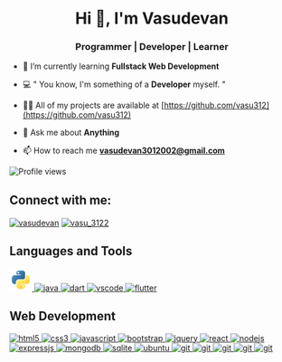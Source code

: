 <h1 align="center">Hi 👋, I'm Vasudevan</h1>
<h3 align="center">Programmer | Developer | Learner</h3>

- 🌱 I’m currently learning **Fullstack Web Development**

- 💻 " You know, I'm something of a **Developer** myself. "  

- 👨‍💻 All of my projects are available at [https://github.com/vasu312](https://github.com/vasu312)

- 💬 Ask me about **Anything**

- 📫 How to reach me **vasudevan3012002@gmail.com**

![Profile views](https://gpvc.arturio.dev/vasu312)

<h2 align="left">Connect with me:</h2>
<p align="left">
<a href="https://www.linkedin.com/in/vasudevan-r-869b47211/" target="blank"><img align="center" src="https://raw.githubusercontent.com/rahuldkjain/github-profile-readme-generator/master/src/images/icons/Social/linked-in-alt.svg" alt="vasudevan" height="30" width="40" /></a>
<a href="https://instagram.com/vasu_3122" target="blank"><img align="center" src="https://raw.githubusercontent.com/rahuldkjain/github-profile-readme-generator/master/src/images/icons/Social/instagram.svg" alt="vasu_3122" height="30" width="40" /></a>
</p>
<h2 align="left">Languages and Tools</h2>
<p>
  <a href="https://docs.python.org/3/" target="_blank">
    <img
      src="https://raw.githubusercontent.com/devicons/devicon/master/icons/python/python-original.svg"
      alt="python"
      width="40"
      height="40"
    />
  </a>

  <a href="https://dev.java/learn/getting-started-with-java/" target="_blank">
    <img
      src="https://cdn.worldvectorlogo.com/logos/java-4.svg"
      alt="java"
      width="40"
      height="40"
    />
  </a>

  <a href="https://dart.dev/guides" target="_blank">
    <img
      src="https://cdn.worldvectorlogo.com/logos/dart.svg"
      alt="dart"
      width="40"
      height="40"
    />
  </a>
  <a href="https://code.visualstudio.com/docs" target="_blank">
    <img
      src="https://cdn.worldvectorlogo.com/logos/visual-studio-code-1.svg"
      alt="vscode"
      width="40"
      height="40"
    />
  </a>
  <a href="https://docs.flutter.dev/get-started/install" target="_blank">
    <img
      src="https://cdn.worldvectorlogo.com/logos/flutter-logo.svg"
      alt="flutter"
      width="40"
      height="40"
    />
  </a>
  
</p>
<h2 align="left">Web Development</h2>
<p>
  <a href="https://www.w3.org/html/" target="_blank">
    <img
      src="https://cdn.worldvectorlogo.com/logos/html-1.svg"
      alt="html5"
      width="40"
      height="40"
    />
  </a>
  <a href="https://www.w3schools.com/css/" target="_blank">
    <img
      src="https://cdn.worldvectorlogo.com/logos/css-3.svg"
      alt="css3"
      width="40"
      height="40"
    />
  </a>

  <a href="https://www.w3schools.com/js/default.asp" target="_blank">
    <img
      src="https://cdn.worldvectorlogo.com/logos/javascript-1.svg"
      alt="javascript"
      width="40"
      height="40"
    />
  </a>
  <a href="https://getbootstrap.com/" target="_blank">
    <img
      src="https://cdn.worldvectorlogo.com/logos/bootstrap-5-1.svg"
      alt="bootstrap"
      width="40"
      height="40"
    />
  </a>
  <a href="https://jquery.com/" target="_blank">
    <img
      src="https://cdn.worldvectorlogo.com/logos/jquery-1.svg"
      alt="jquery"
      width="40"
      height="40"
    />
  </a>

  <a href="https://reactjs.org/" target="_blank">
    <img
      src="https://cdn.worldvectorlogo.com/logos/react-2.svg"
      alt="react"
      width="40"
      height="40"
    />
  </a>

  <a href="https://nodejs.org/en/" target="_blank">
    <img
      src="https://cdn.worldvectorlogo.com/logos/nodejs-1.svg"
      alt="nodejs"
      width="40"
      height="40"
    />
  </a>

  <a href="https://expressjs.com/" target="_blank">
    <img
      src="https://cdn.worldvectorlogo.com/logos/express-109.svg"
      alt="expressjs"
      width="40"
      height="40"
    />
  </a>


  <a href="https://www.mongodb.com/docs/" target="_blank">
    <img
      src="https://cdn.worldvectorlogo.com/logos/mongodb-icon-1.svg"
      alt="mongodb"
      width="40"
      height="40"
    />
  </a>
  
  <a href="https://www.sqlite.org/" target="_blank">
    <img
      src="https://www.vectorlogo.zone/logos/sqlite/sqlite-icon.svg"
      alt="sqlite"
      width="40"
      height="40"
    />
  </a>
  <a href="https://ubuntu.com/" target="_blank">
    <img
      src="https://cdn.worldvectorlogo.com/logos/ubuntu-4.svg"
      alt="ubuntu"
      width="40"
      height="40"
    />
  </a>

  <a href="https://git-scm.com/" target="_blank">
    <img
      src="https://cdn.worldvectorlogo.com/logos/git-icon.svg"
      alt="git"
      width="40"
      height="40"
    />
  </a>
  <a href="https://spring.io/" target="_blank">
    <img
      src="https://cdn.worldvectorlogo.com/logos/spring-3.svg"
      alt="git"
      width="40"
      height="40"
    />
  </a>
  
  <a href="https://angular.io/" target="_blank">
    <img
      src="https://cdn.worldvectorlogo.com/logos/angular-icon.svg"
      alt="git"
      width="40"
      height="40"
    />
  </a>
  <a href="https://hibernate.org/" target="_blank">
    <img
      src="https://cdn.worldvectorlogo.com/logos/hibernate.svg"
      alt="git"
      width="40"
      height="40"
    />
  </a>
  
  <a href="https://.io/](https://www.openapis.org/" target="_blank">
    <img
      src="https://cdn.worldvectorlogo.com/logos/openapi-wordmark-1.svg"
      alt="git"
      width="40"
      height="40"
    />
    </a>
</p>
